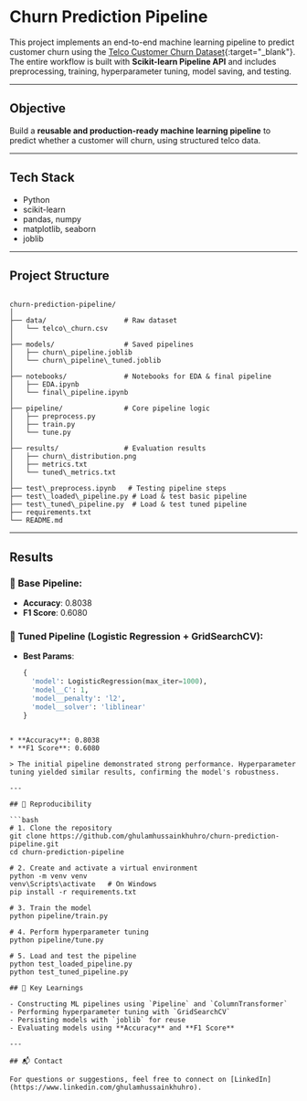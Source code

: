 #  Churn Prediction Pipeline

This project implements an end-to-end machine learning pipeline to predict customer churn using the [Telco Customer Churn Dataset](https://www.kaggle.com/blastchar/telco-customer-churn){:target="_blank"}. The entire workflow is built with **Scikit-learn Pipeline API** and includes preprocessing, training, hyperparameter tuning, model saving, and testing.

---

##  Objective

Build a **reusable and production-ready machine learning pipeline** to predict whether a customer will churn, using structured telco data.

---

##  Tech Stack

- Python
- scikit-learn
- pandas, numpy
- matplotlib, seaborn
- joblib

---

##  Project Structure

```

churn-prediction-pipeline/
│
├── data/                   # Raw dataset
│   └── telco\_churn.csv
│
├── models/                 # Saved pipelines
│   ├── churn\_pipeline.joblib
│   └── churn\_pipeline\_tuned.joblib
│
├── notebooks/              # Notebooks for EDA & final pipeline
│   ├── EDA.ipynb
│   └── final\_pipeline.ipynb
│
├── pipeline/               # Core pipeline logic
│   ├── preprocess.py
│   ├── train.py
│   └── tune.py
│
├── results/                # Evaluation results
│   ├── churn\_distribution.png
│   ├── metrics.txt
│   └── tuned\_metrics.txt
│
├── test\_preprocess.ipynb   # Testing pipeline steps
├── test\_loaded\_pipeline.py # Load & test basic pipeline
├── test\_tuned\_pipeline.py  # Load & test tuned pipeline
├── requirements.txt
└── README.md

````

---

##  Results

### 🔹 Base Pipeline:
- **Accuracy**: 0.8038
- **F1 Score**: 0.6080

### 🔹 Tuned Pipeline (Logistic Regression + GridSearchCV):
- **Best Params**:  
  ```python
  {
    'model': LogisticRegression(max_iter=1000),
    'model__C': 1,
    'model__penalty': 'l2',
    'model__solver': 'liblinear'
  }
````

* **Accuracy**: 0.8038  
* **F1 Score**: 0.6080  

> The initial pipeline demonstrated strong performance. Hyperparameter tuning yielded similar results, confirming the model's robustness.

---

## 🔁 Reproducibility

```bash
# 1. Clone the repository
git clone https://github.com/ghulamhussainkhuhro/churn-prediction-pipeline.git
cd churn-prediction-pipeline

# 2. Create and activate a virtual environment
python -m venv venv
venv\Scripts\activate   # On Windows
pip install -r requirements.txt

# 3. Train the model
python pipeline/train.py

# 4. Perform hyperparameter tuning
python pipeline/tune.py

# 5. Load and test the pipeline
python test_loaded_pipeline.py
python test_tuned_pipeline.py

## 📘 Key Learnings

- Constructing ML pipelines using `Pipeline` and `ColumnTransformer`  
- Performing hyperparameter tuning with `GridSearchCV`  
- Persisting models with `joblib` for reuse  
- Evaluating models using **Accuracy** and **F1 Score**  

---

## 📬 Contact

For questions or suggestions, feel free to connect on [LinkedIn](https://www.linkedin.com/ghulamhussainkhuhro).
